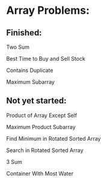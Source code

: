 # Array Problems:

## Finished:
Two Sum

Best Time to Buy and Sell Stock

Contains Duplicate

Maximum Subarray

## Not yet started:
Product of Array Except Self

Maximum Product Subarray

Find Minimum in Rotated Sorted Array

Search in Rotated Sorted Array

3 Sum

Container With Most Water
